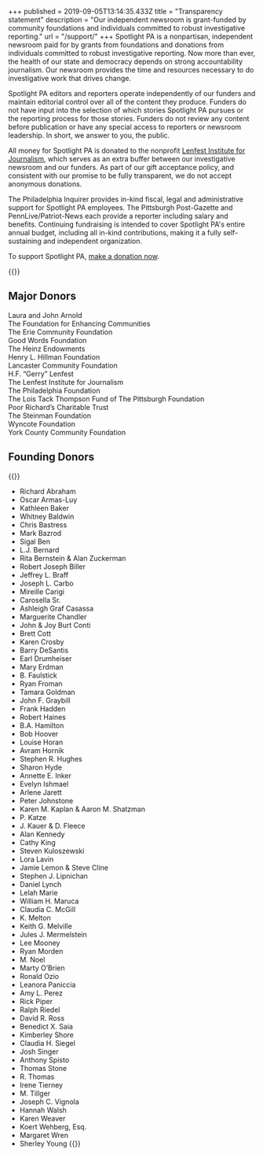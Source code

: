 +++
published = 2019-09-05T13:14:35.433Z
title = "Transparency statement"
description = "Our independent newsroom is grant-funded by community foundations and individuals committed to robust investigative reporting."
url = "/support/"
+++
Spotlight PA is a nonpartisan, independent newsroom paid for by grants from foundations and donations from individuals committed to robust investigative reporting. Now more than ever, the health of our state and democracy depends on strong accountability journalism. Our newsroom provides the time and resources necessary to do investigative work that drives change.

Spotlight PA editors and reporters operate independently of our funders and maintain editorial control over all of the content they produce. Funders do not have input into the selection of which stories Spotlight PA pursues or the reporting process for those stories. Funders do not review any content before publication or have any special access to reporters or newsroom leadership. In short, we answer to you, the public.

All money for Spotlight PA is donated to the nonprofit [Lenfest Institute for Journalism](https://www.lenfestinstitute.org), which serves as an extra buffer between our investigative newsroom and our funders. As part of our gift acceptance policy, and consistent with our promise to be fully transparent, we do not accept anonymous donations.

The Philadelphia Inquirer provides in-kind fiscal, legal and administrative support for Spotlight PA employees. The Pittsburgh Post-Gazette and PennLive/Patriot-News each provide a reporter including salary and benefits. Continuing fundraising is intended to cover Spotlight PA's entire annual budget, including all in-kind contributions, making it a fully self-sustaining and independent organization.

To support Spotlight PA, [make a donation now](https://www.spotlightpa.org/donate).

{{<supporters-logos>}}

## Major Donors

Laura and John Arnold <br>
The Foundation for Enhancing Communities <br>
The Erie Community Foundation <br>
Good Words Foundation <br>
The Heinz Endowments <br>
Henry L. Hillman Foundation <br>
Lancaster Community Foundation <br>
H.F. “Gerry” Lenfest <br>
The Lenfest Institute for Journalism <br>
The Philadelphia Foundation <br>
The Lois Tack Thompson Fund of The Pittsburgh Foundation <br>
Poor Richard’s Charitable Trust <br>
The Steinman Foundation <br>
Wyncote Foundation <br>
York County Community Foundation <br>

## Founding Donors

{{<supporters-list>}}

* Richard Abraham
* Oscar Armas-Luy
* Kathleen Baker
* Whitney Baldwin
* Chris Bastress
* Mark Bazrod
* Sigal Ben
* L.J. Bernard
* Rita Bernstein & Alan Zuckerman
* Robert Joseph Biller
* Jeffrey L. Braff
* Joseph L. Carbo
* Mireille Carigi
* Carosella Sr.
* Ashleigh Graf Casassa
* Marguerite Chandler
* John & Joy Burt Conti
* Brett Cott
* Karen Crosby
* Barry DeSantis
* Earl Drumheiser
* Mary Erdman
* B. Faulstick
* Ryan Froman
* Tamara Goldman
* John F. Graybill
* Frank Hadden
* Robert Haines
* B.A. Hamilton
* Bob Hoover
* Louise Horan
* Avram Hornik
* Stephen R. Hughes
* Sharon Hyde
* Annette E. Inker
* Evelyn Ishmael
* Arlene Jarett
* Peter Johnstone
* Karen M. Kaplan & Aaron M. Shatzman
* P. Katze
* J. Kauer & D. Fleece
* Alan Kennedy
* Cathy King
* Steven Kuloszewski
* Lora Lavin
* Jamie Lemon & Steve Cline
* Stephen J. Lipnichan
* Daniel Lynch
* Lelah Marie
* William H. Maruca
* Claudia C. McGill
* K. Melton
* Keith G. Melville
* Jules J. Mermelstein
* Lee Mooney
* Ryan Morden
* M. Noel
* Marty O’Brien
* Ronald Ozio
* Leanora Paniccia
* Amy L. Perez
* Rick Piper
* Ralph Riedel
* David R. Ross
* Benedict X. Saia
* Kimberley Shore
* Claudia H. Siegel
* Josh Singer
* Anthony Spisto
* Thomas Stone
* R. Thomas
* Irene Tierney
* M. Tillger
* Joseph C. Vignola
* Hannah Walsh
* Karen Weaver
* Koert Wehberg, Esq.
* Margaret Wren
* Sherley Young
  {{</supporters-list>}}
